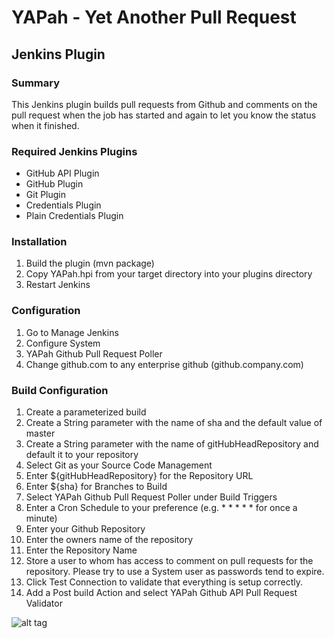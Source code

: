 # YAPah - Yet Another Pull Request
## Jenkins Plugin
### Summary
This Jenkins plugin builds pull requests from Github and comments on the pull request when the job has started and again to let you know the status when it finished.  

### Required Jenkins Plugins

* GitHub API Plugin
* GitHub Plugin
* Git Plugin
* Credentials Plugin
* Plain Credentials Plugin

### Installation

1. Build the plugin (mvn package)
2. Copy YAPah.hpi from your target directory into your plugins directory
3. Restart Jenkins

### Configuration

1. Go to Manage Jenkins
2. Configure System
3. YAPah Github Pull Request Poller
4. Change github.com to any enterprise github (github.company.com)

### Build Configuration

1. Create a parameterized build
2. Create a String parameter with the name of sha and the default value of master
3. Create a String parameter with the name of gitHubHeadRepository and default it to your repository
4. Select Git as your Source Code Management
5. Enter ${gitHubHeadRepository} for the Repository URL
6. Enter ${sha} for Branches to Build
7. Select YAPah Github Pull Request Poller under Build Triggers
8. Enter a Cron Schedule to your preference (e.g. * * * * * for once a minute)
9. Enter your Github Repository
10. Enter the owners name of the repository
11. Enter the Repository Name
12. Store a user to whom has access to comment on pull requests for the repository.  Please try to use a System user as passwords tend to expire.
13. Click Test Connection to validate that everything is setup correctly.
14. Add a Post build Action and select YAPah Github API Pull Request Validator

![alt tag](https://github.roving.com/rdavis/pull-request-validation-plugin/master/flow-diagram.png)

